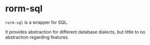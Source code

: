 # rorm-sql

`rorm-sql` is a wrapper for SQL.

It provides abstraction for different database dialects, but little to no
abstraction regarding features.
